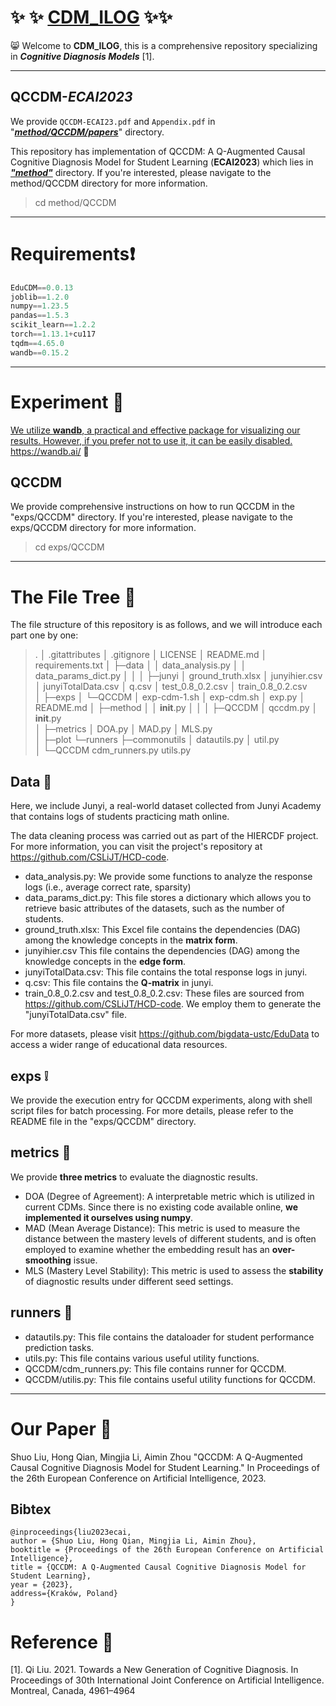 # :sparkles: :sparkles: <u>CDM_ILOG</u> :sparkles::sparkles:

:smile_cat: Welcome to **CDM_ILOG**, this is a comprehensive repository specializing in ***Cognitive Diagnosis Models*** [1].

------

## QCCDM-*ECAI2023*

We provide `QCCDM-ECAI23.pdf` and  `Appendix.pdf` in "*<u>**method/QCCDM/papers**</u>*" directory.

This repository has implementation of QCCDM: A Q-Augmented Causal Cognitive Diagnosis Model for Student Learning (**ECAI2023**) which lies in *<u>**"method"**</u>* directory.  If you're interested, please navigate to the method/QCCDM directory for more information.

> cd method/QCCDM

------

# Requirements:heavy_exclamation_mark:

```python
EduCDM==0.0.13
joblib==1.2.0
numpy==1.23.5
pandas==1.5.3
scikit_learn==1.2.2
torch==1.13.1+cu117
tqdm==4.65.0
wandb==0.15.2
```

------

# Experiment :clap:

<u>We utilize **wandb**, a practical and effective package for visualizing our results. However, if you prefer not to use it, it can be easily disabled.</u> https://wandb.ai/ :scroll:

## QCCDM

We provide comprehensive instructions on how to run QCCDM in the "exps/QCCDM" directory. If you're interested, please navigate to the exps/QCCDM directory for more information.

> cd exps/QCCDM

------

# The File Tree :file_folder:

The file structure of this repository is as follows, and we will introduce each part one by one:

>.
>     │  .gitattributes
>     │  .gitignore
>     │  LICENSE
>     │  README.md
>     │  requirements.txt
>     │
>     ├─data
>     │  │  data_analysis.py
>     │  │  data_params_dict.py
>     │  │
>     │  ├─junyi
>     │         ground_truth.xlsx
>     │         junyihier.csv
>     │         junyiTotalData.csv
>     │         q.csv
>     │         test_0.8_0.2.csv
>     │         train_0.8_0.2.csv       
>     │
>     ├─exps
>     │  └─QCCDM
>     │          exp-cdm-1.sh
>     │          exp-cdm.sh
>     │          exp.py
>     │          README.md
>     │
>     ├─method
>     │  │  __init__.py
>     │  │
>     │  ├─QCCDM
>     │        qccdm.py
>     │        __init__.py        
>     │
>     ├─metrics
>     │     DOA.py
>     │     MAD.py
>     │     MLS.py     
>     │
>     ├─plot
>     └─runners
>         ├─commonutils
>         │     datautils.py
>         │     util.py    
>         │
>         └─QCCDM
>                cdm_runners.py
>                utils.py

## Data :whale:

Here, we include Junyi, a real-world dataset collected from Junyi Academy that contains logs of students practicing math online. 

The data cleaning process was carried out as part of the HIERCDF project. For more information, you can visit the project's repository at https://github.com/CSLiJT/HCD-code.

- data_analysis.py: We provide some functions to analyze the response logs (i.e., average correct rate, sparsity)
- data_params_dict.py: This file stores a dictionary which allows you to retrieve basic attributes of the datasets, such as the number of students.
- ground_truth.xlsx: This Excel file contains the dependencies (DAG) among the knowledge concepts in the **matrix form**.
- junyihier.csv This file contains the dependencies (DAG) among the knowledge concepts in the **edge form**.
- junyiTotalData.csv: This file contains the total response logs in junyi.
- q.csv: This file contains the **Q-matrix** in junyi.
- train_0.8_0.2.csv and test_0.8_0.2.csv: These files are sourced from https://github.com/CSLiJT/HCD-code. We employ them to generate the "junyiTotalData.csv" file.

For more datasets, please visit https://github.com/bigdata-ustc/EduData to access a wider range of educational data resources.

## exps :grey_exclamation:

We provide the execution entry for QCCDM experiments, along with shell script files for batch processing. For more details, please refer to the README file in the "exps/QCCDM" directory.

## metrics :dart:

We provide **three metrics** to evaluate the diagnostic results.

- DOA (Degree of Agreement): A interpretable metric which is utilized in current CDMs. Since there is no existing code available online, **we implemented it ourselves using numpy**.
- MAD (Mean Average Distance): This metric is used to measure the distance between the mastery levels of different students, and is often employed to examine whether the embedding result has an **over-smoothing** issue.
- MLS (Mastery Level Stability): This metric is used to assess the **stability** of diagnostic results under different seed settings.

## runners :beginner:

- datautils.py: This file contains the dataloader for student performance prediction tasks.
- utils.py: This file contains various useful utility functions.
- QCCDM/cdm_runners.py: This file contains runner for QCCDM.
- QCCDM/utilis.py: This file contains useful utility functions for QCCDM.

------

# Our Paper :thought_balloon:

Shuo Liu, Hong Qian, Mingjia Li, Aimin Zhou "QCCDM: A Q-Augmented Causal Cognitive Diagnosis Model for Student Learning." In Proceedings of the 26th European Conference on Artificial Intelligence, 2023.

## Bibtex

```
@inproceedings{liu2023ecai,
author = {Shuo Liu, Hong Qian, Mingjia Li, Aimin Zhou},
booktitle = {Proceedings of the 26th European Conference on Artificial Intelligence},
title = {QCCDM: A Q-Augmented Causal Cognitive Diagnosis Model for Student Learning},
year = {2023},
address={Kraków, Poland}
}
```

# Reference :raised_hands:

[1]. Qi Liu. 2021. Towards a New Generation of Cognitive Diagnosis. In Proceedings of 30th International Joint Conference on Artificial Intelligence.
Montreal, Canada, 4961–4964

